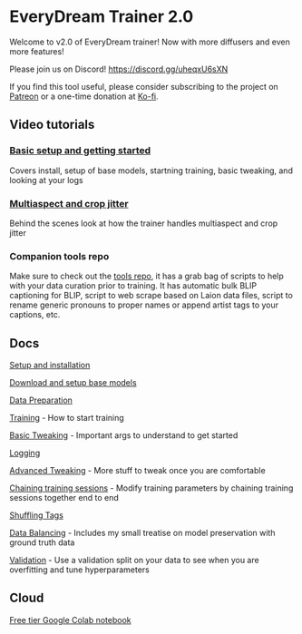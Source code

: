 # EveryDream Trainer 2.0

Welcome to v2.0 of EveryDream trainer! Now with more diffusers and even more features!

Please join us on Discord! https://discord.gg/uheqxU6sXN

If you find this tool useful, please consider subscribing to the project on [Patreon](https://www.patreon.com/everydream) or a one-time donation at [Ko-fi](https://ko-fi.com/everydream).

## Video tutorials

### [Basic setup and getting started](https://www.youtube.com/watch?v=OgpJK8SUW3c) 

Covers install, setup of base models, startning training, basic tweaking, and looking at your logs
### [Multiaspect and crop jitter](https://www.youtube.com/watch?v=0xswM8QYFD0)

Behind the scenes look at how the trainer handles multiaspect and crop jitter

### Companion tools repo

Make sure to check out the [tools repo](https://github.com/victorchall/EveryDream), it has a grab bag of scripts to help with your data curation prior to training.  It has automatic bulk BLIP captioning for BLIP, script to web scrape based on Laion data files, script to rename generic pronouns to proper names or append artist tags to your captions, etc. 

## Docs

[Setup and installation](doc/SETUP.md)

[Download and setup base models](doc/BASEMODELS.md) 

[Data Preparation](doc/DATA.md)

[Training](doc/TRAINING.md) - How to start training

[Basic Tweaking](doc/TWEAKING.md) - Important args to understand to get started

[Logging](doc/LOGGING.md) 

[Advanced Tweaking](doc/ATWEAKING.md) - More stuff to tweak once you are comfortable

[Chaining training sessions](doc/CHAINING.md) - Modify training parameters by chaining training sessions together end to end

[Shuffling Tags](doc/SHUFFLING_TAGS.md)

[Data Balancing](doc/BALANCING.md) - Includes my small treatise on model preservation with ground truth data

[Validation](doc/VALIDATION.md) - Use a validation split on your data to see when you are overfitting and tune hyperparameters

## Cloud

[Free tier Google Colab notebook](https://colab.research.google.com/github/victorchall/EveryDream2trainer/blob/main/Train_Colab.ipynb)

